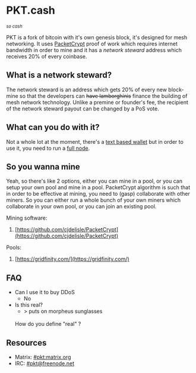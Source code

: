 # PKT.cash
<small>*so cash*</small>

PKT is a fork of bitcoin with it's own genesis block, it's designed for mesh networking. It uses [PacketCrypt](https://github.com/cjdelisle/PacketCrypt) proof of work which requires internet bandwidth in order to mine and it has a *network steward* address which receives 20% of every coinbase.

## What is a network steward?
The network steward is an address which gets 20% of every new block-mine so that the developers can <s>have lamborghinis</s> finance the building of mesh network technology. Unlike a premine or founder's fee, the recipient of the network steward payout can be changed by a PoS vote.

## What can you do with it?
Not a whole lot at the moment, there's a [text based wallet](https://github.com/cjdelisle/pkt-wallet) but in order to use it, you need to run a [full node](https://github.com/cjdelisle/pktd).

## So you wanna mine
Yeah, so there's like 2 options, either you can mine in a pool, or you can setup your own pool and mine in a pool. PacketCrypt algorithm is such that in order to be effective at mining, you need to (gasp) collaborate with other miners. So you can either run a whole bunch of your own miners which collaborate in your own pool, or you can join an existing pool.

Mining software:
1. [https://github.com/cjdelisle/PacketCrypt](https://github.com/cjdelisle/PacketCrypt)

Pools:
1. [https://gridfinity.com/](https://gridfinity.com/)


## FAQ

* Can I use it to buy DDoS
  * No
* Is this real?
  * \> puts on morpheus sunglasses
  <br/>
  How do you define "real" ?

## Resources

* Matrix: [#pkt:matrix.org](https://riot.im/app/#/room/#pkt:m.trnsz.com)
* IRC: [#pkt@freenode.net](https://kiwiirc.com/nextclient/irc.freenode.net/pkt?nick=pktwow)
